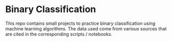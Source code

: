 # Binary Classification
This repo contains small projects to practice binary classification using machine learning algorithms. The data used come from various sources that are cited in the corresponding scripts / notebooks.
